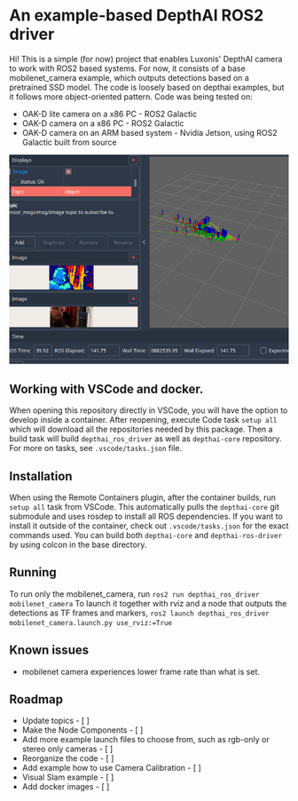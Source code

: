 # An example-based DepthAI ROS2 driver

Hi! This is a simple (for now) project that enables Luxonis' DepthAI camera to work with ROS2 based systems.
For now, it consists of a base mobilenet_camera example, which outputs detections based on a pretrained SSD model.
The code is loosely based on depthai examples, but it follows more object-oriented pattern.
Code was being tested on:
 - OAK-D lite camera on a x86 PC - ROS2 Galactic
 - OAK-D camera on a x86 PC - ROS2 Galactic
 - OAK-D camera on an ARM based system - Nvidia Jetson, using ROS2 Galactic built from source

![](docs/example.gif)

## Working with VSCode and docker.
When opening this repository directly in VSCode, you will have the option to develop inside a container. 
After reopening, execute Code task `setup all` which will download all the repositories needed by this package.
Then a build task will build `depthai_ros_driver` as well as `depthai-core` repository. For more on tasks, see `.vscode/tasks.json` file.

## Installation

When using the Remote Containers plugin, after the container builds, run `setup all` task from VSCode. This automatically pulls the `depthai-core` git submodule and uses rosdep to install all ROS dependencies.
If you want to install it outside of the container, check out `.vscode/tasks.json` for the exact commands used. You can build both `depthai-core` and `depthai-ros-driver` by using colcon in the base directory.
## Running
To run only the mobilenet_camera, run `ros2 run depthai_ros_driver mobilenet_camera`
To launch it together with rviz and a node that outputs the detections as TF frames and markers, `ros2 launch depthai_ros_driver mobilenet_camera.launch.py use_rviz:=True`
## Known issues
- mobilenet camera experiences lower frame rate than what is set.

## Roadmap
 - Update topics - [ ]
 - Make the Node Components - [ ]
 - Add more example launch files to choose from, such as rgb-only or stereo only cameras - [ ]
 - Reorganize the code - [ ]
 - Add example how to use Camera Calibration - [ ]
 - Visual Slam example - [ ]
 - Add docker images - [ ]